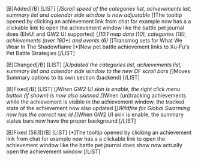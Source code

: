 [B]Added[/B]
[LIST]
[*]Scroll speed of the categories list, achievements list, summary list and calendar side window is now adjustable
[*]The tooltip opened by clicking an achievement link from chat for example now has a a clickable link to open the achievement window like the battle pet journal does (ElvUI and GW2 UI supported)
[*]10.1 map data (10), categories (18), achievements (over 160+) and events (6)
[*]Transmog sets for What We Wear In The Shadowflame
[*]New pet battle achievement links to Xu-Fu's Pet Battle Strategies
[/LIST]

[B]Changed[/B]
[LIST]
[*]Updated the categories list, achievements list, summary list and calendar side window to the new DF scroll bars
[*]Moves Summary options to its own section (backend)
[/LIST]

[B]Fixed[/B]
[LIST]
[*]When GW2 UI skin is enable, the right click menu button (if shown) is now also skinned
[*]When (un)tracking achievements while the achievement is visible in the achievement window, the tracked state of the achievement now also updated
[*]Wildfire for Global Swarming now has the correct npc id
[*]When GW2 UI skin is enable, the summary status bars now have the proper background
[/LIST]

[B]Fixed (56.1)[/B]
[LIST]
[*]The tooltip opened by clicking an achievement link from chat for example now has a a clickable link to open the achievement window like the battle pet journal does show now actually open the achievement window
[/LIST]
